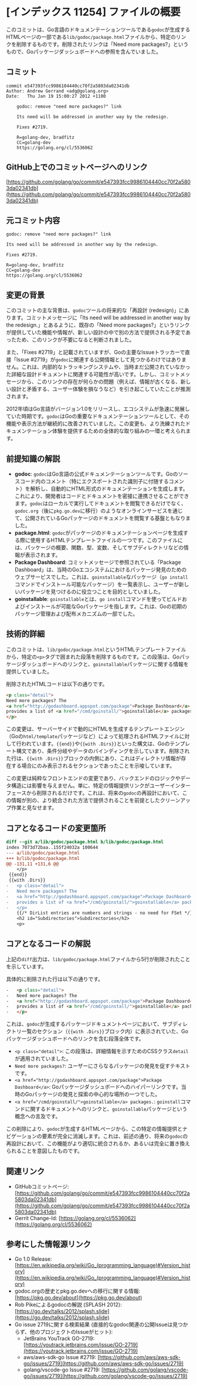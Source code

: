 # [インデックス 11254] ファイルの概要

このコミットは、Go言語のドキュメンテーションツールである`godoc`が生成するHTMLページの一部である`lib/godoc/package.html`ファイルから、特定のリンクを削除するものです。削除されたリンクは「Need more packages?」というもので、Goパッケージダッシュボードへの参照を含んでいました。

## コミット

```
commit e547393fcc9986104440cc70f2a5803da02341db
Author: Andrew Gerrand <adg@golang.org>
Date:   Thu Jan 19 15:00:27 2012 +1100

    godoc: remove "need more packages?" link
    
    Its need will be addressed in another way by the redesign.
    
    Fixes #2719.
    
    R=golang-dev, bradfitz
    CC=golang-dev
    https://golang.org/cl/5536062
```

## GitHub上でのコミットページへのリンク

[https://github.com/golang/go/commit/e547393fcc9986104440cc70f2a5803da02341db](https://github.com/golang/go/commit/e547393fcc9986104440cc70f2a5803da02341db)

## 元コミット内容

```
godoc: remove "need more packages?" link

Its need will be addressed in another way by the redesign.

Fixes #2719.

R=golang-dev, bradfitz
CC=golang-dev
https://golang.org/cl/5536062
```

## 変更の背景

このコミットの主な背景は、`godoc`ツールの将来的な「再設計 (redesign)」にあります。コミットメッセージに「Its need will be addressed in another way by the redesign.」とあるように、既存の「Need more packages?」というリンクが提供していた機能や情報が、新しい設計の中で別の方法で提供される予定であったため、このリンクが不要になると判断されました。

また、「Fixes #2719」と記載されていますが、Goの主要なIssueトラッカーで直接「Issue #2719」が`godoc`に関連する公開情報として見つかるわけではありません。これは、内部的なトラッキングシステムや、当時まだ公開されていなかった詳細な設計ドキュメントに関連する可能性が高いです。しかし、コミットメッセージから、このリンクの存在が何らかの問題（例えば、情報が古くなる、新しい設計と矛盾する、ユーザー体験を損なうなど）を引き起こしていたことが推測されます。

2012年頃はGo言語がバージョン1.0をリリースし、エコシステムが急速に発展していた時期です。`godoc`はGoの重要なドキュメンテーションツールとして、その機能や表示方法が継続的に改善されていました。この変更も、より洗練されたドキュメンテーション体験を提供するための全体的な取り組みの一環と考えられます。

## 前提知識の解説

*   **godoc**: `godoc`はGo言語の公式ドキュメンテーションツールです。Goのソースコード内のコメント（特にエクスポートされた識別子に付随するコメント）を解析し、自動的にHTML形式のドキュメンテーションを生成します。これにより、開発者はコードとドキュメントを密接に連携させることができます。`godoc`はローカルで実行してドキュメントを閲覧できるだけでなく、`godoc.org`（後に`pkg.go.dev`に移行）のようなオンラインサービスを通じて、公開されているGoパッケージのドキュメントを閲覧する基盤ともなりました。
*   **package.html**: `godoc`がパッケージのドキュメンテーションページを生成する際に使用するHTMLテンプレートファイルの一つです。このファイルには、パッケージの概要、関数、型、変数、そしてサブディレクトリなどの情報が表示されます。
*   **Package Dashboard**: コミットメッセージで参照されている「Package Dashboard」は、当時のGoエコシステムにおけるパッケージ発見のためのウェブサービスでした。これは、`goinstallable`なパッケージ（`go install`コマンドでインストール可能なパッケージ）を一覧表示し、ユーザーが新しいパッケージを見つけるのに役立つことを目的としていました。
*   **goinstallable**: `goinstallable`とは、`go install`コマンドを使ってビルドおよびインストールが可能なGoパッケージを指します。これは、Goの初期のパッケージ管理および配布メカニズムの一部でした。

## 技術的詳細

このコミットは、`lib/godoc/package.html`というHTMLテンプレートファイルから、特定の`<p>`タグで囲まれた段落を削除するものです。この段落は、Goパッケージダッシュボードへのリンクと、`goinstallable`パッケージに関する情報を提供していました。

削除されたHTMLコードは以下の通りです。

```html
<p class="detail">
Need more packages? The
<a href="http://godashboard.appspot.com/package">Package Dashboard</a>
provides a list of <a href="/cmd/goinstall/">goinstallable</a> packages.
</p>
```

この変更は、サーバーサイドで動的にHTMLを生成するテンプレートエンジン（Goの`html/template`パッケージなど）によって処理されるHTMLファイルに対して行われています。`{{end}}`や`{{with .Dirs}}`といった構文は、Goのテンプレート構文であり、条件分岐やデータのバインディングを示しています。削除された行は、`{{with .Dirs}}`ブロックの内側にあり、これはディレクトリ情報が存在する場合にのみ表示されるセクションであったことを示唆しています。

この変更は純粋なフロントエンドの変更であり、バックエンドのロジックやデータ構造には影響を与えません。単に、特定の情報提供リンクがユーザーインターフェースから削除されるだけです。これは、将来の`godoc`の再設計において、この情報が別の、より統合された方法で提供されることを前提としたクリーンアップ作業と見なせます。

## コアとなるコードの変更箇所

```diff
diff --git a/lib/godoc/package.html b/lib/godoc/package.html
index 7073d72baa..155f24032a 100644
--- a/lib/godoc/package.html
+++ b/lib/godoc/package.html
@@ -131,11 +131,6 @@
 	</p>
 {{end}}
 {{with .Dirs}}
-	<p class="detail">
-	Need more packages? The
-	<a href="http://godashboard.appspot.com/package">Package Dashboard</a>
-	provides a list of <a href="/cmd/goinstall/">goinstallable</a> packages.
-	</p>
 	{{/* DirList entries are numbers and strings - no need for FSet */}}
 	<h2 id="Subdirectories">Subdirectories</h2>
 	<p>
```

## コアとなるコードの解説

上記の`diff`出力は、`lib/godoc/package.html`ファイルから5行が削除されたことを示しています。

具体的に削除された行は以下の通りです。

```html
-	<p class="detail">
-	Need more packages? The
-	<a href="http://godashboard.appspot.com/package">Package Dashboard</a>
-	provides a list of <a href="/cmd/goinstall/">goinstallable</a> packages.
-	</p>
```

これは、`godoc`が生成するパッケージドキュメントページにおいて、サブディレクトリ一覧のセクション（`{{with .Dirs}}`ブロック内）に表示されていた、Goパッケージダッシュボードへのリンクを含む段落全体です。

*   `<p class="detail">`: この段落は、詳細情報を示すためのCSSクラス`detail`が適用されていました。
*   `Need more packages?`: ユーザーにさらなるパッケージの発見を促すテキストです。
*   `<a href="http://godashboard.appspot.com/package">Package Dashboard</a>`: Goパッケージダッシュボードへのハイパーリンクです。当時のGoパッケージの発見と探索の中心的な場所の一つでした。
*   `<a href="/cmd/goinstall/">goinstallable</a> packages.`: `goinstall`コマンドに関するドキュメントへのリンクと、`goinstallable`パッケージという概念への言及です。

この削除により、`godoc`が生成するHTMLページから、この特定の情報提供とナビゲーションの要素が完全に消滅します。これは、前述の通り、将来の`godoc`の再設計において、この機能がより適切に統合されるか、あるいは完全に置き換えられることを意図したものです。

## 関連リンク

*   GitHubコミットページ: [https://github.com/golang/go/commit/e547393fcc9986104440cc70f2a5803da02341db](https://github.com/golang/go/commit/e547393fcc9986104440cc70f2a5803da02341db)
*   Gerrit Change-Id: [https://golang.org/cl/5536062](https://golang.org/cl/5536062)

## 参考にした情報源リンク

*   Go 1.0 Release: [https://en.wikipedia.org/wiki/Go_(programming_language)#Version_history](https://en.wikipedia.org/wiki/Go_(programming_language)#Version_history)
*   godoc.orgの歴史とpkg.go.devへの移行に関する情報: [https://pkg.go.dev/about](https://pkg.go.dev/about)
*   Rob Pikeによるgodocの解説 (SPLASH 2012): [https://go.dev/talks/2012/splash.slide](https://go.dev/talks/2012/splash.slide)
*   Go issue 2719に関する検索結果 (直接的なgodoc関連の公開Issueは見つからず、他のプロジェクトのIssueがヒット):
    *   JetBrains YouTrack GO-2719: [https://youtrack.jetbrains.com/issue/GO-2719](https://youtrack.jetbrains.com/issue/GO-2719)
    *   aws/aws-sdk-go Issue #2719: [https://github.com/aws/aws-sdk-go/issues/2719](https://github.com/aws/aws-sdk-go/issues/2719)
    *   golang/vscode-go Issue #2719: [https://github.com/golang/vscode-go/issues/2719](https://github.com/golang/vscode-go/issues/2719)
